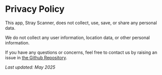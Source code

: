 # Privacy Policy

This app, Stray Scanner, does not collect, use, save, or share any personal data.

We do not collect any user information, location data, or other personal information.

If you have any questions or concerns, feel free to contact us by raising an issue in [the Github Repository](https://github.com/himanshunaidu/StrayScannerExtension).

_Last updated: May 2025_

